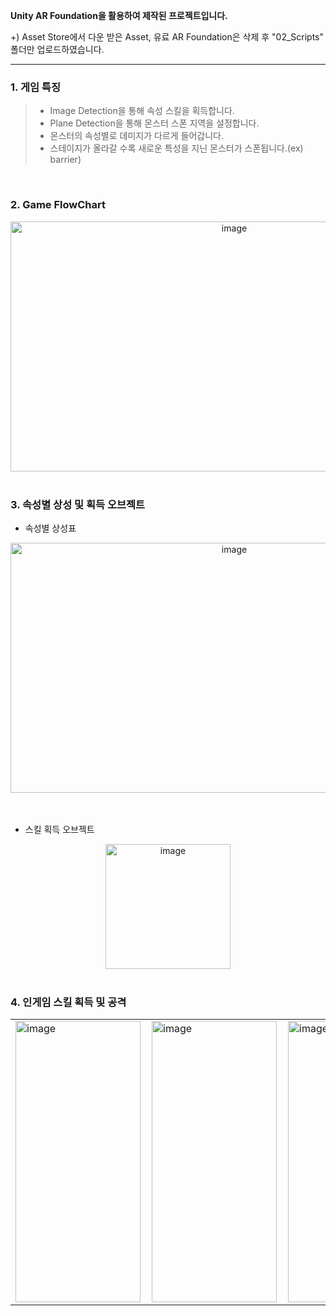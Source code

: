 **Unity AR Foundation을 활용하여 제작된 프로젝트입니다.**

+) Asset Store에서 다운 받은 Asset, 유료 AR Foundation은 삭제 후 "02_Scripts" 폴더만 업로드하였습니다.

---

### 1. 게임 특징
>- Image Detection을 통해 속성 스킬을 획득합니다.
>- Plane Detection을 통해 몬스터 스폰 지역을 설정합니다. 
>- 몬스터의 속성별로 데미지가 다르게 들어갑니다.
>- 스테이지가 올라갈 수록 새로운 특성을 지닌 몬스터가 스폰됩니다.(ex) barrier)
<br>

### 2. Game FlowChart
<div align="center">
    <img src="https://github.com/user-attachments/assets/2453828d-4e3a-419c-b201-bf669abb2846" alt="image" width="700" height="400">
</div>

<br>

### 3. 속성별 상성 및 획득 오브젝트
- 속성별 상성표
<div align="center">
    <img src="https://github.com/user-attachments/assets/a7da6648-56db-4f5d-b27a-acf2247dfcf1" alt="image" width="700" height="400">
</div>

<br>
<br>

- 스킬 획득 오브젝트
<div align="center">
    <img src="https://github.com/user-attachments/assets/c61eb461-ffa0-4932-bc77-1848f9c8cc16" alt="image" width="200" height="200">
</div>

<br>

### 4. 인게임 스킬 획득 및 공격
<div align="center">
    <table>
        <tr>
            <td><img src="https://github.com/user-attachments/assets/3f9fb425-e993-47ae-9023-54566150d48e" alt="image" width="200" height="450"></td>
            <td style="padding-left: 10px;"><img src="https://github.com/user-attachments/assets/b9e2ddb7-eac0-4082-ae73-9c31c92725a4" alt="image" width="200" height="450"></td>
            <td style="padding-left: 10px;"><img src="https://github.com/user-attachments/assets/d790a14e-0928-4de7-88ee-56c8b4c06b5d" alt="image" width="200" height="450"></td>
        </tr>
    </table>
</div>


